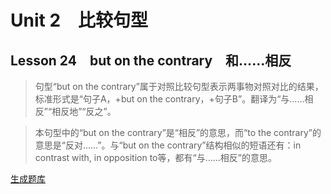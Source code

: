 ﻿ # Unit 2　比较句型
 ## Lesson 24　but on the contrary　和……相反
 
> 句型“but on the contrary”属于对照比较句型表示两事物对照对比的结果，标准形式是“句子A，+but on the contrary，+句子B”。翻译为“与……相反”“相反地”“反之”。

> 本句型中的“but on the contrary”是“相反”的意思，而“to the contrary”的意思是“反对……”。与“but on the contrary”结构相似的短语还有：in contrast with, in opposition to等，都有“与……相反”的意思。


 [生成题库](./sentence/f024.json)